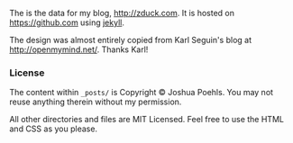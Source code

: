 The is the data for my blog, <http://zduck.com>. It is hosted on <https://github.com> using [jekyll](https://github.com/mojombo/jekyll).

The design was almost entirely copied from Karl Seguin's blog at <http://openmymind.net/>. Thanks Karl!

### License
The content within `_posts/` is Copyright &copy; Joshua Poehls. You may not reuse anything therein without my permission.

All other directories and files are MIT Licensed. Feel free to use the HTML and CSS as you please.